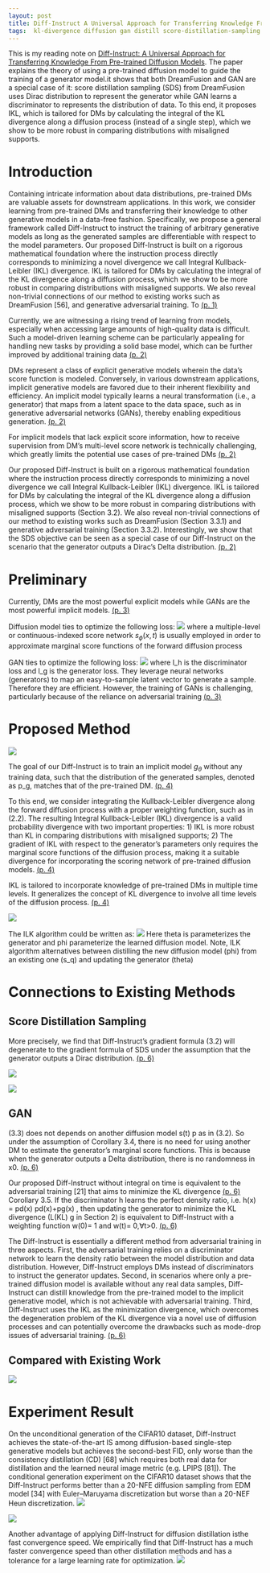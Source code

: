 ```yaml
---
layout: post
title: Diff-Instruct A Universal Approach for Transferring Knowledge From Pre-trained Diffusion Models
tags:  kl-divergence diffusion gan distill score-distillation-sampling deep-learning dreamfusion
---
```


This is my reading note on [Diff-Instruct: A Universal Approach for Transferring Knowledge From Pre-trained Diffusion Models](http://arxiv.org/abs/2305.18455). The paper explains the theory of using a pre-trained diffusion model to guide the training of a generator model.it shows that both DreamFusion and GAN are a special case of it: score distillation sampling (SDS) from DreamFusion uses Dirac distribution to represent the generator while GAN learns a discriminator to represents the distribution of data. To this end, it proposes IKL, which is tailored for DMs by calculating the integral of the KL divergence along a diffusion process (instead of a single step), which we show to be more robust in comparing distributions with misaligned supports.

# Introduction

Containing intricate information about data distributions, pre-trained DMs are valuable assets for downstream applications. In this work, we consider learning from pre-trained DMs and transferring their knowledge to other generative models in a data-free fashion. Specifically, we propose a general framework called Diff-Instruct to instruct the training of arbitrary generative models as long as the generated samples are differentiable with respect to the model parameters. Our proposed Diff-Instruct is built on a rigorous mathematical foundation where the instruction process directly corresponds to minimizing a novel divergence we call Integral Kullback-Leibler (IKL) divergence. IKL is tailored for DMs by calculating the integral of the KL divergence along a diffusion process, which we show to be more robust in comparing distributions with misaligned supports. We also reveal non-trivial connections of our method to existing works such as DreamFusion [56], and generative adversarial training. To [(p. 1)](zotero://open-pdf/library/items/47Q2WIGF?page=1&annotation=P5MPAA8H)

Currently, we are witnessing a rising trend of learning from models, especially when accessing large amounts of high-quality data is difficult. Such a model-driven learning scheme can be particularly appealing for handling new tasks by providing a solid base model, which can be further improved by additional training data [(p. 2)](zotero://open-pdf/library/items/47Q2WIGF?page=2&annotation=EXDRNDPU)

DMs represent a class of explicit generative models wherein the data’s score function is modeled. Conversely, in various downstream applications, implicit generative models are favored due to their inherent flexibility and efficiency. An implicit model typically learns a neural transformation (i.e., a generator) that maps from a latent space to the data space, such as in generative adversarial networks (GANs), thereby enabling expeditious generation. [(p. 2)](zotero://open-pdf/library/items/47Q2WIGF?page=2&annotation=J6MWHP8U)

For implicit models that lack explicit score information, how to receive supervision from DM’s multi-level score network is technically challenging, which greatly limits the potential use cases of pre-trained DMs [(p. 2)](zotero://open-pdf/library/items/47Q2WIGF?page=2&annotation=WUK254TR)

Our proposed Diff-Instruct is built on a rigorous mathematical foundation where the instruction process directly corresponds to minimizing a novel divergence we call Integral Kullback-Leibler (IKL) divergence. IKL is tailored for DMs by calculating the integral of the KL divergence along a diffusion process, which we show to be more robust in comparing distributions with misaligned supports (Section 3.2). We also reveal non-trivial connections of our method to existing works such as DreamFusion (Section 3.3.1) and generative adversarial training (Section 3.3.2). Interestingly, we show that the SDS objective can be seen as a special case of our Diff-Instruct on the scenario that the generator outputs a Dirac’s Delta distribution. [(p. 2)](zotero://open-pdf/library/items/47Q2WIGF?page=2&annotation=YHCBW6WZ)

# Preliminary
Currently, DMs are the most powerful explicit models while GANs are the most powerful implicit models. [(p. 3)](zotero://open-pdf/library/items/47Q2WIGF?page=3&annotation=644HG4WY)

Diffusion model ties to optimize the following loss:
![](https://raw.githubusercontent.com/zhangtemplar/zhangtemplar.github.io/master/uPic/luoDiffInstructUniversalApproach2023-3-x127-y514.png) 
where a multiple-level or continuous-indexed score network $s_\phi(x,t)$ is usually employed in order to approximate marginal score functions of the forward diffusion process

GAN ties to optimize the following loss:
![](https://raw.githubusercontent.com/zhangtemplar/zhangtemplar.github.io/master/uPic/luoDiffInstructUniversalApproach2023-3-x136-y341.png) 
where l_h is the discriminator loss and l_g is the generator loss. They leverage neural networks (generators) to map an easy-to-sample latent vector to generate a sample. Therefore they are efficient. However, the training of GANs is challenging, particularly because of the reliance on adversarial training [(p. 3)](zotero://open-pdf/library/items/47Q2WIGF?page=3&annotation=FNDH78QF)
# Proposed Method
![](https://raw.githubusercontent.com/zhangtemplar/zhangtemplar.github.io/master/uPic/luoDiffInstructUniversalApproach2023-4-x99-y523.png) 

The goal of our Diff-Instruct is to train an implicit model $g_\theta$ without any training data, such that the distribution of the generated samples, denoted as p_g, matches that of the pre-trained DM. [(p. 4)](zotero://open-pdf/library/items/47Q2WIGF?page=4&annotation=4V4WY8NV)

To this end, we consider integrating the Kullback-Leibler divergence along the forward diffusion process with a proper weighting function, such as in (2.2). The resulting Integral Kullback-Leibler (IKL) divergence is a valid probability divergence with two important properties: 1) IKL is more robust than KL in comparing distributions with misaligned supports; 2) The gradient of IKL with respect to the generator’s parameters only requires the marginal score functions of the diffusion process, making it a suitable divergence for incorporating the scoring network of pre-trained diffusion models. [(p. 4)](zotero://open-pdf/library/items/47Q2WIGF?page=4&annotation=IKENNIXJ)

IKL is tailored to incorporate knowledge of pre-trained DMs in multiple time levels. It generalizes the concept of KL divergence to involve all time levels of the diffusion process. [(p. 4)](zotero://open-pdf/library/items/47Q2WIGF?page=4&annotation=V485QSV2)

![](https://raw.githubusercontent.com/zhangtemplar/zhangtemplar.github.io/master/uPic/luoDiffInstructUniversalApproach2023-4-x139-y176.png) 

The ILK algorithm could be written as:
![](https://raw.githubusercontent.com/zhangtemplar/zhangtemplar.github.io/master/uPic/luoDiffInstructUniversalApproach2023-5-x101-y547.png) 
Here theta is parameterizes the generator and phi parameterize the learned diffusion model. Note, ILK algorithm alternatives between distilling the new diffusion model (phi) from an existing one (s_q) and updating the generator (theta)
# Connections to Existing Methods
## Score Distillation Sampling 
More precisely, we find that Diff-Instruct’s gradient formula (3.2) will degenerate to the gradient formula of SDS under the assumption that the generator outputs a Dirac distribution. [(p. 6)](zotero://open-pdf/library/items/47Q2WIGF?page=6&annotation=LTWK3GNH)

![](https://raw.githubusercontent.com/zhangtemplar/zhangtemplar.github.io/master/uPic/luoDiffInstructUniversalApproach2023-5-x102-y285.png) 

![](https://raw.githubusercontent.com/zhangtemplar/zhangtemplar.github.io/master/uPic/luoDiffInstructUniversalApproach2023-6-x150-y537.png) 
## GAN
(3.3) does not depends on another diffusion model s(t) p as in (3.2). So under the assumption of Corollary 3.4, there is no need for using another DM to estimate the generator’s marginal score functions. This is because when the generator outputs a Delta distribution, there is no randomness in x0. [(p. 6)](zotero://open-pdf/library/items/47Q2WIGF?page=6&annotation=MVI8AAH2)

Our proposed Diff-Instruct without integral on time is equivalent to the adversarial training [21] that aims to minimize the KL divergence [(p. 6)](zotero://open-pdf/library/items/47Q2WIGF?page=6&annotation=UDLJA9BP) Corollary 3.5. If the discriminator h learns the perfect density ratio, i.e. h(x) = pd(x) pd(x)+pg(x) , then updating the generator to minimize the KL divergence (L(KL) g in Section 2) is equivalent to Diff-Instruct with a weighting function w(0)= 1 and w(t)= 0,∀t>0. [(p. 6)](zotero://open-pdf/library/items/47Q2WIGF?page=6&annotation=RXJUBI4Q)

The Diff-Instruct is essentially a different method from adversarial training in three aspects. First, the adversarial training relies on a discriminator network to learn the density ratio between the model distribution and data distribution. However, Diff-Instruct employs DMs instead of discriminators to instruct the generator updates. Second, in scenarios where only a pre-trained diffusion model is available without any real data samples, Diff-Instruct can distill knowledge from the pre-trained model to the implicit generative model, which is not achievable with adversarial training. Third, Diff-Instruct uses the IKL as the minimization divergence, which overcomes the degeneration problem of the KL divergence via a novel use of diffusion processes and can potentially overcome the drawbacks such as mode-drop issues of adversarial training. [(p. 6)](zotero://open-pdf/library/items/47Q2WIGF?page=6&annotation=PRDM3RYT)
## Compared with Existing Work
![](https://raw.githubusercontent.com/zhangtemplar/zhangtemplar.github.io/master/uPic/luoDiffInstructUniversalApproach2023-7-x103-y206.png) 
# Experiment Result
On the unconditional generation of the CIFAR10 dataset, Diff-Instruct achieves the state-of-the-art IS among diffusion-based single-step generative models but achieves the second-best FID, only worse than the consistency distillation (CD) [68] which requires both real data for distillation and the learned neural image metric (e.g. LPIPS [81]). The conditional generation experiment on the CIFAR10 dataset shows that the Diff-Instruct performs better than a 20-NFE diffusion sampling from EDM model [34] with Euler–Maruyama discretization but worse than a 20-NEF Heun discretization.
![](https://raw.githubusercontent.com/zhangtemplar/zhangtemplar.github.io/master/uPic/luoDiffInstructUniversalApproach2023-8-x102-y545.png) 

![](https://raw.githubusercontent.com/zhangtemplar/zhangtemplar.github.io/master/uPic/luoDiffInstructUniversalApproach2023-8-x101-y197.png) 

Another advantage of applying Diff-Instruct for diffusion distillation isthe fast convergence speed. We empirically find that Diff-Instruct has a much faster convergence speed than other distillation methods and has a tolerance for a large learning rate for optimization.
![](https://raw.githubusercontent.com/zhangtemplar/zhangtemplar.github.io/master/uPic/luoDiffInstructUniversalApproach2023-9-x104-y559.png) 
